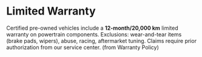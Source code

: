 # Limited Warranty
Certified pre-owned vehicles include a **12-month/20,000 km** limited warranty on powertrain components.
Exclusions: wear-and-tear items (brake pads, wipers), abuse, racing, aftermarket tuning.
Claims require prior authorization from our service center. (from Warranty Policy)
